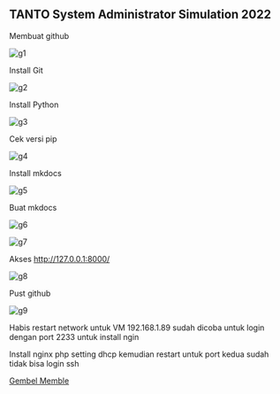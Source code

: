 ## TANTO System Administrator Simulation 2022

Membuat github

![g1](https://user-images.githubusercontent.com/109897826/180874493-6b108c40-5592-4369-95ea-852b7a701d1b.jpg)

Install Git

![g2](https://user-images.githubusercontent.com/109897826/180875216-04560809-e245-46e1-af7c-371c27239b0f.jpg)

Install Python

![g3](https://user-images.githubusercontent.com/109897826/180875384-822941ca-41dc-473a-87af-62d9722a95c2.jpg)

Cek versi pip

![g4](https://user-images.githubusercontent.com/109897826/180875768-24d4e2fe-7d23-463c-9121-0495721d3ea7.jpg)

Install mkdocs

![g5](https://user-images.githubusercontent.com/109897826/180875982-99198400-0eba-4e47-a75d-1722aa23c3ff.jpg)


Buat mkdocs

![g6](https://user-images.githubusercontent.com/109897826/180876507-95c3b74f-c92b-473d-9eed-a43bead0650d.jpg)

![g7](https://user-images.githubusercontent.com/109897826/180876522-efd4c3d7-5136-49b8-9782-5a132b4889dd.jpg)

Akses http://127.0.0.1:8000/

![g8](https://user-images.githubusercontent.com/109897826/180876682-8bf8b3e7-757d-484a-ba4d-cb9aab77838c.jpg)


Pust github

![g9](https://user-images.githubusercontent.com/109897826/180877578-ca9983ec-a330-421c-9a54-012da125507d.jpg)


Habis restart network untuk VM 192.168.1.89 sudah dicoba untuk login dengan port 2233 untuk install ngin

Install nginx php setting dhcp kemudian restart untuk port kedua sudah tidak bisa login ssh


<a href="https://gembelmemble.com">Gembel Memble</a>
